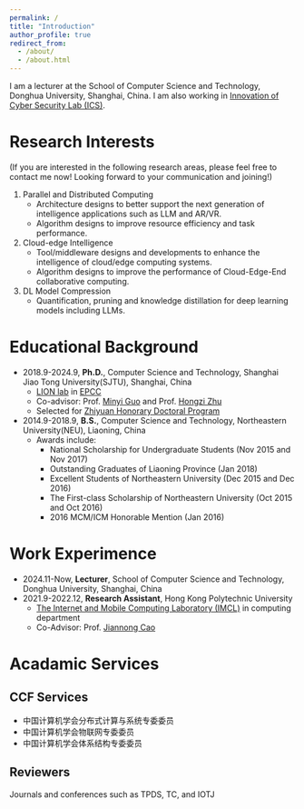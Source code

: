 ```yaml
---
permalink: /
title: "Introduction"
author_profile: true
redirect_from: 
  - /about/
  - /about.html
---
```


I am a lecturer at the School of Computer Science and Technology, Donghua University, Shanghai, China. I am also working in [Innovation of Cyber Security Lab (ICS)](https://dhuicslab.github.io/). 

Research Interests
======
(If you are interested in the following research areas, please feel free to contact me now! Looking forward to your communication and joining!)
1. Parallel and Distributed Computing
   - Architecture designs to better support the next generation of intelligence applications such as LLM and AR/VR.
   - Algorithm designs to improve resource efficiency and task performance.
2. Cloud-edge Intelligence
   - Tool/middleware designs and developments to enhance the intelligence of cloud/edge computing systems.
   - Algorithm designs to improve the performance of Cloud-Edge-End collaborative computing.
3. DL Model Compression
   - Quantification, pruning and knowledge distillation for deep learning models including LLMs.

Educational Background
======
- 2018.9-2024.9, **Ph.D.**, Computer Science and Technology, Shanghai Jiao Tong University(SJTU), Shanghai, China
    - [LION lab](https://lion.sjtu.edu.cn/) in [EPCC](http://epcc.sjtu.edu.cn/)
    - Co-advisor: Prof. [Minyi Guo](https://cs.sjtu.edu.cn/~guo-my/) and Prof. [Hongzi Zhu](https://lion.sjtu.edu.cn/member/memberDetail?id=12)
    - Selected for [Zhiyuan Honorary Doctoral Program](https://www.gs.sjtu.edu.cn/zljs/bsszyryjh.htm)
- 2014.9-2018.9, **B.S.**, Computer Science and Technology, Northeastern University(NEU), Liaoning, China
    - Awards include:
        * National Scholarship for Undergraduate Students (Nov 2015 and Nov 2017)
        * Outstanding Graduates of Liaoning Province (Jan 2018)
        * Excellent Students of Northeastern University (Dec 2015 and Dec 2016)
        * The First-class Scholarship of Northeastern University (Oct 2015 and Oct 2016)
        * 2016 MCM/ICM Honorable Mention (Jan 2016)

Work Experimence
======
- 2024.11-Now, **Lecturer**, School of Computer Science and Technology, Donghua University, Shanghai, China
- 2021.9-2022.12, **Research Assistant**, Hong Kong Polytechnic University
    - [The Internet and Mobile Computing Laboratory (IMCL)](https://www4.comp.polyu.edu.hk/~labimcl/index.html) in computing department
    - Co-Advisor: Prof. [Jiannong Cao](https://www4.comp.polyu.edu.hk/~labimcl/director.html)
      
Acadamic Services
======

CCF Services
------
- 中国计算机学会分布式计算与系统专委委员
- 中国计算机学会物联网专委委员
- 中国计算机学会体系结构专委委员

Reviewers
------
Journals and conferences such as TPDS, TC, and IOTJ

